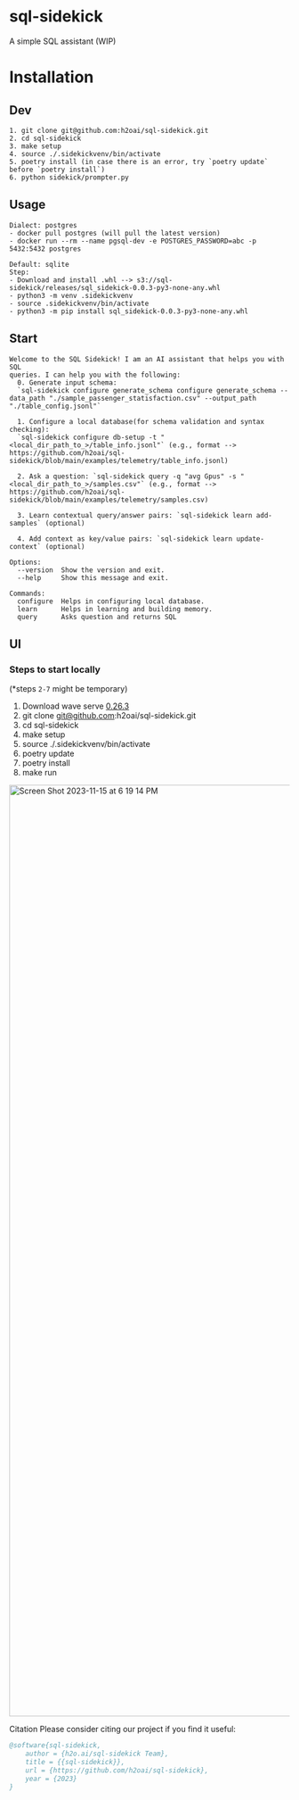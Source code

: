 # sql-sidekick
A simple SQL assistant (WIP)


# Installation
## Dev
```
1. git clone git@github.com:h2oai/sql-sidekick.git
2. cd sql-sidekick
3. make setup
4. source ./.sidekickvenv/bin/activate
5. poetry install (in case there is an error, try `poetry update` before `poetry install`)
6. python sidekick/prompter.py
```
## Usage
```
Dialect: postgres
- docker pull postgres (will pull the latest version)
- docker run --rm --name pgsql-dev -e POSTGRES_PASSWORD=abc -p 5432:5432 postgres

Default: sqlite
Step: 
- Download and install .whl --> s3://sql-sidekick/releases/sql_sidekick-0.0.3-py3-none-any.whl
- python3 -m venv .sidekickvenv
- source .sidekickvenv/bin/activate
- python3 -m pip install sql_sidekick-0.0.3-py3-none-any.whl
```
## Start
```
Welcome to the SQL Sidekick! I am an AI assistant that helps you with SQL
queries. I can help you with the following:
  0. Generate input schema: 
  `sql-sidekick configure generate_schema configure generate_schema --data_path "./sample_passenger_statisfaction.csv" --output_path "./table_config.jsonl"`

  1. Configure a local database(for schema validation and syntax checking):
  `sql-sidekick configure db-setup -t "<local_dir_path_to_>/table_info.jsonl"` (e.g., format --> https://github.com/h2oai/sql-sidekick/blob/main/examples/telemetry/table_info.jsonl)

  2. Ask a question: `sql-sidekick query -q "avg Gpus" -s "<local_dir_path_to_>/samples.csv"` (e.g., format --> https://github.com/h2oai/sql-sidekick/blob/main/examples/telemetry/samples.csv)

  3. Learn contextual query/answer pairs: `sql-sidekick learn add-samples` (optional)

  4. Add context as key/value pairs: `sql-sidekick learn update-context` (optional)

Options:
  --version  Show the version and exit.
  --help     Show this message and exit.

Commands:
  configure  Helps in configuring local database.
  learn      Helps in learning and building memory.
  query      Asks question and returns SQL
```

## UI
### Steps to start locally
(*steps `2-7` might be temporary)
1. Download wave serve [0.26.3](https://github.com/h2oai/wave/releases/tag/v0.26.3)
2. git clone git@github.com:h2oai/sql-sidekick.git
3. cd sql-sidekick
4. make setup
5. source ./.sidekickvenv/bin/activate
6. poetry update
7. poetry install
8. make run
<img width="1670" alt="Screen Shot 2023-11-15 at 6 19 14 PM" src="https://github.com/h2oai/sql-sidekick/assets/1318029/5cf8a3ef-0d36-4416-ae2f-52672024fead">

Citation
Please consider citing our project if you find it useful:

```bibtex
@software{sql-sidekick,
    author = {h2o.ai/sql-sidekick Team},
    title = {{sql-sidekick}},
    url = {https://github.com/h2oai/sql-sidekick},
    year = {2023}
}
```
